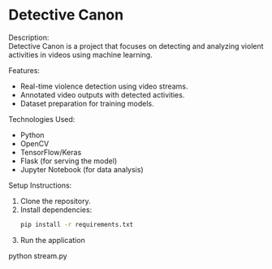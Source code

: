 # Detective Canon

Description:  
Detective Canon is a project that focuses on detecting and analyzing violent activities in videos using machine learning.  

Features:
- Real-time violence detection using video streams.
- Annotated video outputs with detected activities.
- Dataset preparation for training models.

Technologies Used:
- Python
- OpenCV
- TensorFlow/Keras
- Flask (for serving the model)
- Jupyter Notebook (for data analysis)

Setup Instructions:
1. Clone the repository.
2. Install dependencies:
   ```bash
   pip install -r requirements.txt
3. Run the application

 python stream.py
